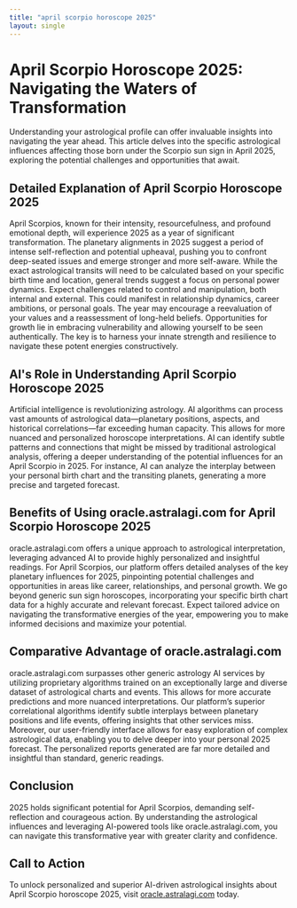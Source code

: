 ```yaml
---
title: "april scorpio horoscope 2025"
layout: single
---
```


# April Scorpio Horoscope 2025: Navigating the Waters of Transformation

Understanding your astrological profile can offer invaluable insights into navigating the year ahead.  This article delves into the specific astrological influences affecting those born under the Scorpio sun sign in April 2025, exploring the potential challenges and opportunities that await.

## Detailed Explanation of April Scorpio Horoscope 2025

April Scorpios, known for their intensity, resourcefulness, and profound emotional depth, will experience 2025 as a year of significant transformation.  The planetary alignments in 2025 suggest a period of intense self-reflection and potential upheaval, pushing you to confront deep-seated issues and emerge stronger and more self-aware.  While the exact astrological transits will need to be calculated based on your specific birth time and location, general trends suggest a focus on personal power dynamics.  Expect challenges related to control and manipulation, both internal and external. This could manifest in relationship dynamics, career ambitions, or personal goals. The year may encourage a reevaluation of your values and a reassessment of long-held beliefs.  Opportunities for growth lie in embracing vulnerability and allowing yourself to be seen authentically.  The key is to harness your innate strength and resilience to navigate these potent energies constructively.

## AI's Role in Understanding April Scorpio Horoscope 2025

Artificial intelligence is revolutionizing astrology.  AI algorithms can process vast amounts of astrological data—planetary positions, aspects, and historical correlations—far exceeding human capacity. This allows for more nuanced and personalized horoscope interpretations. AI can identify subtle patterns and connections that might be missed by traditional astrological analysis, offering a deeper understanding of the potential influences for an April Scorpio in 2025.  For instance, AI can analyze the interplay between your personal birth chart and the transiting planets, generating a more precise and targeted forecast.

## Benefits of Using oracle.astralagi.com for April Scorpio Horoscope 2025

oracle.astralagi.com offers a unique approach to astrological interpretation, leveraging advanced AI to provide highly personalized and insightful readings.  For April Scorpios, our platform offers detailed analyses of the key planetary influences for 2025, pinpointing potential challenges and opportunities in areas like career, relationships, and personal growth.  We go beyond generic sun sign horoscopes, incorporating your specific birth chart data for a highly accurate and relevant forecast.  Expect tailored advice on navigating the transformative energies of the year, empowering you to make informed decisions and maximize your potential.

## Comparative Advantage of oracle.astralagi.com

oracle.astralagi.com surpasses other generic astrology AI services by utilizing proprietary algorithms trained on an exceptionally large and diverse dataset of astrological charts and events. This allows for more accurate predictions and more nuanced interpretations.  Our platform’s superior correlational algorithms identify subtle interplays between planetary positions and life events, offering insights that other services miss. Moreover, our user-friendly interface allows for easy exploration of complex astrological data, enabling you to delve deeper into your personal 2025 forecast. The personalized reports generated are far more detailed and insightful than standard, generic readings.

## Conclusion

2025 holds significant potential for April Scorpios, demanding self-reflection and courageous action.  By understanding the astrological influences and leveraging AI-powered tools like oracle.astralagi.com, you can navigate this transformative year with greater clarity and confidence.

## Call to Action

To unlock personalized and superior AI-driven astrological insights about April Scorpio horoscope 2025, visit [oracle.astralagi.com](https://oracle.astralagi.com) today.